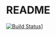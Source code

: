 # README #

[![Build Status](https://drone.io/bitbucket.org/chaubold/dpct/status.png)](https://drone.io/bitbucket.org/chaubold/dpct/latest)]